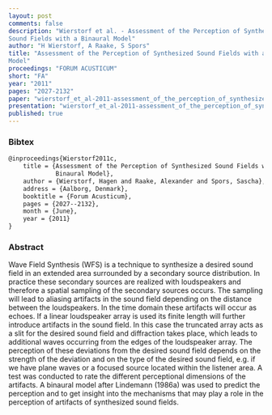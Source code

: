 ```yaml
---
layout: post
comments: false
description: "Wierstorf et al. - Assessment of the Perception of Synthesized
Sound Fields with a Binaural Model"
author: "H Wierstorf, A Raake, S Spors"
title: "Assessment of the Perception of Synthesized Sound Fields with a Binaural
Model"
proceedings: "FORUM ACUSTICUM"
short: "FA"
year: "2011"
pages: "2027-2132"
paper: "wierstorf_et_al-2011-assessment_of_the_perception_of_synthesized_sound_fields_with_a_binaural_model.pdf"
presentation: "wierstorf_et_al-2011-assessment_of_the_perception_of_synthesized_sound_fields_with_a_binaural_model-presentation.pdf"
published: true
---
```


### Bibtex

```latex
@inproceedings{Wierstorf2011c,
    title = {Assessment of the Perception of Synthesized Sound Fields with a
             Binaural Model},
    author = {Wierstorf, Hagen and Raake, Alexander and Spors, Sascha},
    address = {Aalborg, Denmark},
    booktitle = {Forum Acusticum},
    pages = {2027--2132},
    month = {June},
    year = {2011}
}
```

### Abstract

Wave Field Synthesis (WFS) is a technique to synthesize a desired sound field in
an extended area surrounded by a secondary source distribution. In practice
these secondary sources are realized with loudspeakers and therefore a spatial
sampling of the secondary sources occurs. The sampling will lead to aliasing
artifacts in the sound field depending on the distance between the loudspeakers.
In the time domain these artifacts will occur as echoes. If a linear loudspeaker
array is used its finite length will further introduce artifacts in the sound
field. In this case the truncated array acts as a slit for the desired sound
field and diffraction takes place, which leads to additional waves occurring
from the edges of the loudspeaker array. The perception of these deviations from
the desired sound field depends on the strength of the deviation and on the type
of the desired sound field, e.g. if we have plane waves or a focused source
located within the listener area. A test was conducted to rate the different
perceptional dimensions of the artifacts. A binaural model after Lindemann
(1986a) was used to predict the perception and to get insight into the
mechanisms that may play a role in the perception of artifacts of synthesized
sound fields.
